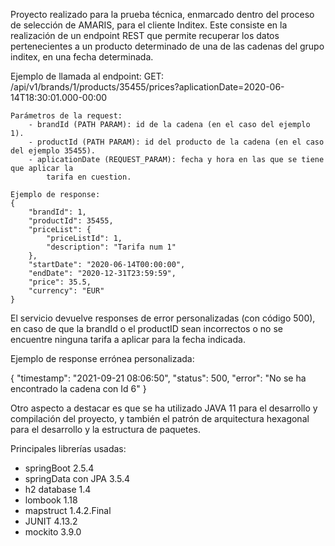 Proyecto realizado para la prueba técnica, enmarcado dentro del proceso de selección de AMARIS, para el cliente Inditex. 
Este consiste en la realización de un endpoint REST que permite recuperar los datos pertenecientes a un producto determinado de 
una de las cadenas del grupo inditex, en una fecha determinada.

Ejemplo de llamada al endpoint: 
	GET: /api/v1/brands/1/products/35455/prices?aplicationDate=2020-06-14T18:30:01.000-00:00
	
	Parámetros de la request: 
		- brandId (PATH PARAM): id de la cadena (en el caso del ejemplo 1).
		- productId (PATH PARAM): id del producto de la cadena (en el caso del ejemplo 35455).
		- aplicationDate (REQUEST_PARAM): fecha y hora en las que se tiene que aplicar la 
			tarifa en cuestion. 
	
	Ejemplo de response: 
	{
		"brandId": 1,
		"productId": 35455,
		"priceList": {
			"priceListId": 1,
			"description": "Tarifa num 1"
		},
		"startDate": "2020-06-14T00:00:00",
		"endDate": "2020-12-31T23:59:59",
		"price": 35.5,
		"currency": "EUR"
	}
	
	
El servicio devuelve responses de error personalizadas (con código 500), en caso de que la brandId o el productID sean incorrectos 
o no se encuentre ninguna tarifa a aplicar para la fecha indicada. 

Ejemplo de response errónea personalizada:

{
    "timestamp": "2021-09-21 08:06:50",
    "status": 500,
    "error": "No se ha encontrado la cadena con Id 6"
}

Otro aspecto a destacar es que se ha utilizado JAVA 11 para el desarrollo y compilación del proyecto, y también el patrón de arquitectura hexagonal 
para el desarrollo y la estructura de paquetes.

Principales librerías usadas:
- springBoot 2.5.4
- springData con JPA 3.5.4
- h2 database 1.4
- lombook 1.18
- mapstruct 1.4.2.Final
- JUNIT 4.13.2
- mockito 3.9.0
